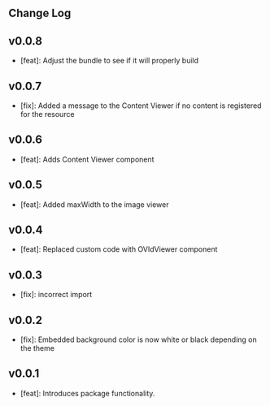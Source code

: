 ## Change Log

## v0.0.8
- [feat]: Adjust the bundle to see if it will properly build

## v0.0.7
- [fix]: Added a message to the Content Viewer if no content is registered for the resource

## v0.0.6
- [feat]: Adds Content Viewer component

## v0.0.5
- [feat]: Added maxWidth to the image viewer

## v0.0.4
- [feat]: Replaced custom code with OVIdViewer component

## v0.0.3
- [fix]: incorrect import

## v0.0.2
- [fix]: Embedded background color is now white or black depending on the theme

## v0.0.1
- [feat]: Introduces package functionality.